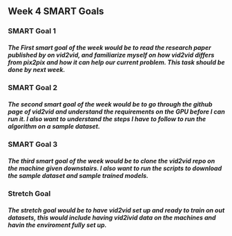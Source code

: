 ## Week 4 SMART Goals

### SMART Goal 1
##### The First smart goal of the week would be to read the research paper published by on vid2vid, and familiarize myself on how vid2vid differs from pix2pix and how it can help our current problem. This task should be done by next week. 

### SMART Goal 2
##### The second smart goal of the week would be to go through the github page of vid2vid and understand the requirements on the GPU before I can run it. I also want to understand the steps I have to follow to run the algorithm on a sample dataset. 

### SMART Goal 3
##### The third smart goal of the week would be to clone the vid2vid repo on the machine given downstairs. I also want to run the scripts to download the sample dataset and sample trained models. 

### Stretch Goal
##### The stretch goal would be to have vid2vid set up and ready to train on out datasets, this would include having vid2ivid data on the machines and havin the enviroment fully set up.